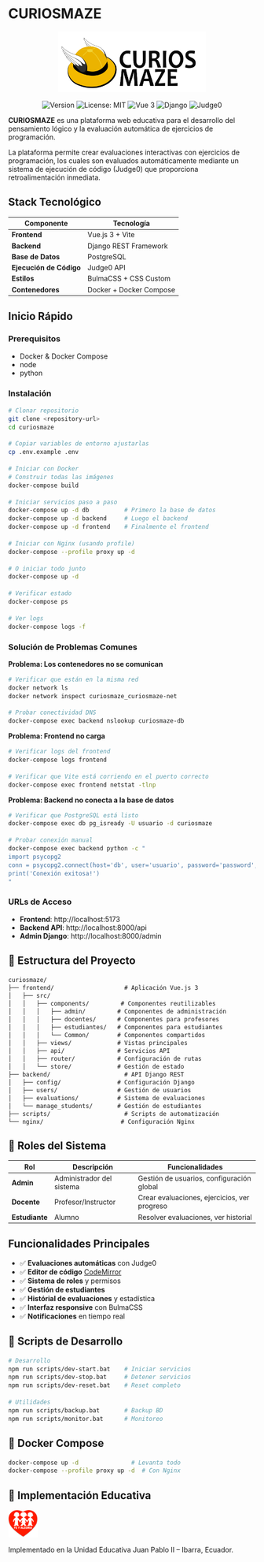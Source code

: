 # CURIOSMAZE
<p align="center">
  <img src="./img/Logo-CuriosMaze.png" alt="CURIOSMAZE Logo" width="300">
</p>

<p align="center">
  <img src="https://img.shields.io/badge/version-0.5.1-blue" alt="Version">
  <img src="https://img.shields.io/badge/License-MIT-green.svg" alt="License: MIT">
  <img src="https://img.shields.io/badge/Vue.js-3.x-42b883" alt="Vue 3">
  <img src="https://img.shields.io/badge/Django-REST-ff1709" alt="Django">
  <img src="https://img.shields.io/badge/Judge0-API-5b5ff9" alt="Judge0">
</p>

**CURIOSMAZE** es una plataforma web educativa para el desarrollo del pensamiento lógico y la evaluación automática de ejercicios de programación.

La plataforma permite crear evaluaciones interactivas con ejercicios de programación, los cuales son evaluados automáticamente mediante un sistema de ejecución de código (Judge0) que proporciona retroalimentación inmediata.

## Stack Tecnológico

| Componente | Tecnología |
|------------|------------|
| **Frontend** | Vue.js 3 + Vite |
| **Backend** | Django REST Framework |
| **Base de Datos** | PostgreSQL |
| **Ejecución de Código** | Judge0 API |
| **Estilos** | BulmaCSS + CSS Custom |
| **Contenedores** | Docker + Docker Compose |

## Inicio Rápido

### Prerequisitos
- Docker & Docker Compose
- node
- python

### Instalación
```bash
# Clonar repositorio
git clone <repository-url>
cd curiosmaze

# Copiar variables de entorno ajustarlas
cp .env.example .env

# Iniciar con Docker
# Construir todas las imágenes
docker-compose build

# Iniciar servicios paso a paso
docker-compose up -d db          # Primero la base de datos
docker-compose up -d backend     # Luego el backend
docker-compose up -d frontend    # Finalmente el frontend

# Iniciar con Nginx (usando profile)
docker-compose --profile proxy up -d

# O iniciar todo junto
docker-compose up -d

# Verificar estado
docker-compose ps

# Ver logs
docker-compose logs -f

```

### **Solución de Problemas Comunes**

**Problema: Los contenedores no se comunican**
```bash
# Verificar que están en la misma red
docker network ls
docker network inspect curiosmaze_curiosmaze-net

# Probar conectividad DNS
docker-compose exec backend nslookup curiosmaze-db
```

**Problema: Frontend no carga**
```bash
# Verificar logs del frontend
docker-compose logs frontend

# Verificar que Vite está corriendo en el puerto correcto
docker-compose exec frontend netstat -tlnp
```

**Problema: Backend no conecta a la base de datos**
```bash
# Verificar que PostgreSQL está listo
docker-compose exec db pg_isready -U usuario -d curiosmaze

# Probar conexión manual
docker-compose exec backend python -c "
import psycopg2
conn = psycopg2.connect(host='db', user='usuario', password='password', dbname='curiosmaze')
print('Conexión exitosa!')
"
```

### URLs de Acceso
- **Frontend**: http://localhost:5173
- **Backend API**: http://localhost:8000/api
- **Admin Django**: http://localhost:8000/admin

## 📁 Estructura del Proyecto

```
curiosmaze/
├── frontend/                    # Aplicación Vue.js 3
│   ├── src/
│   │   ├── components/         # Componentes reutilizables
│   │   │   ├── admin/         # Componentes de administración
│   │   │   ├── docentes/      # Componentes para profesores
│   │   │   ├── estudiantes/   # Componentes para estudiantes
│   │   │   └── Common/        # Componentes compartidos
│   │   ├── views/             # Vistas principales
│   │   ├── api/               # Servicios API
│   │   ├── router/            # Configuración de rutas
│   │   └── store/             # Gestión de estado
├── backend/                     # API Django REST
│   ├── config/                # Configuración Django
│   ├── users/                 # Gestión de usuarios
│   ├── evaluations/           # Sistema de evaluaciones
│   └── manage_students/       # Gestión de estudiantes
├── scripts/                     # Scripts de automatización
└── nginx/                      # Configuración Nginx
```

## 👥 Roles del Sistema

| Rol | Descripción | Funcionalidades |
|-----|-------------|-----------------|
| **Admin** | Administrador del sistema | Gestión de usuarios, configuración global |
| **Docente** | Profesor/Instructor | Crear evaluaciones, ejercicios, ver progreso |
| **Estudiante** | Alumno | Resolver evaluaciones, ver historial |

## Funcionalidades Principales

- ✅ **Evaluaciones automáticas** con Judge0
- ✅ **Editor de código** [CodeMirror](https://codemirror.net/)
- ✅ **Sistema de roles** y permisos
- ✅ **Gestión de estudiantes** 
- ✅ **Histórial de evaluaciones** y estadística
- ✅ **Interfaz responsive** con BulmaCSS
- ✅ **Notificaciones** en tiempo real

## 🔧 Scripts de Desarrollo

```bash
# Desarrollo
npm run scripts/dev-start.bat    # Iniciar servicios
npm run scripts/dev-stop.bat     # Detener servicios
npm run scripts/dev-reset.bat    # Reset completo

# Utilidades
npm run scripts/backup.bat       # Backup BD
npm run scripts/monitor.bat      # Monitoreo
```

## 🐳 Docker Compose

```bash
docker-compose up -d               # Levanta todo 
docker-compose --profile proxy up -d  # Con Nginx
```


## 🏫 Implementación Educativa

<img src="./img/fe_y_alegria_logo.png" alt="Logo Unidad Educativa Juan Pablo II" width="60"/>

Implementado en la Unidad Educativa Juan Pablo II – Ibarra, Ecuador.